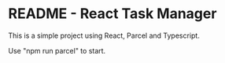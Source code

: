 # README - React Task Manager

This is a simple project using React, Parcel and Typescript.

Use "npm run parcel" to start.
